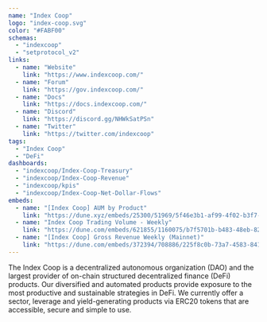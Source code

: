 ```yaml
---
name: "Index Coop"
logo: "index-coop.svg"
color: "#FABF00"
schemas:
  - "indexcoop"
  - "setprotocol_v2"
links:
  - name: "Website"
    link: "https://www.indexcoop.com/"
  - name: "Forum"
    link: "https://gov.indexcoop.com/"
  - name: "Docs"
    link: "https://docs.indexcoop.com/"
  - name: "Discord"
    link: "https://discord.gg/NHWkSatPSn"
  - name: "Twitter"
    link: "https://twitter.com/indexcoop"    
tags:
  - "Index Coop"
  - "DeFi"
dashboards:
  - "indexcoop/Index-Coop-Treasury"
  - "indexcoop/Index-Coop-Revenue"
  - "indexcoop/kpis"
  - "indexcoop/Index-Coop-Net-Dollar-Flows"
embeds:
  - name: "[Index Coop] AUM by Product"
    link: "https://dune.xyz/embeds/25300/51969/5f46e3b1-af99-4f02-b3f7-7ad2ff8ca68"
  - name: "Index Coop Trading Volume - Weekly"
    link: "https://dune.com/embeds/621855/1160075/b7f5701b-b483-48eb-8220-66e362a5b25a"
  - name: "[Index Coop] Gross Revenue Weekly (Mainnet)"
    link: "https://dune.com/embeds/372394/708886/225f8c0b-73a7-4583-8413-caffb98e6739"         
---
```


The Index Coop is a decentralized autonomous organization (DAO) and the largest provider of on-chain structured decentralized finance (DeFi) products. Our diversified and automated products provide exposure to the most productive and sustainable strategies in DeFi. We currently offer a sector, leverage and yield-generating products via ERC20 tokens that are accessible, secure and simple to use.
